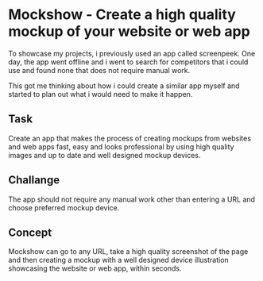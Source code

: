 # Mockshow - Create a high quality mockup of your website or web app
To showcase my projects, i previously used an app called screenpeek. One day, the app went offline and i went to search for competitors that i could use and found none that does not require manual work.


This got me thinking about how i could create a similar app myself and started to plan out what i would need to make it happen.


## Task

Create an app that makes the process of creating mockups from websites and web apps fast, easy and looks professional by using high quality images and up to date and well designed mockup devices.

## Challange

The app should not require any manual work other than entering a URL and choose preferred mockup device.

## Concept

Mockshow can go to any URL, take a high quality screenshot of the page and then creating a mockup with a well designed device illustration showcasing the website or web app, within seconds.

